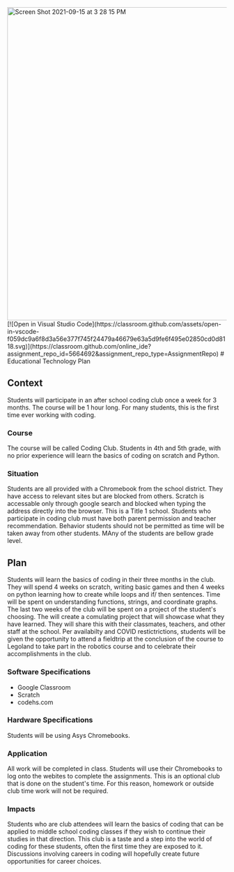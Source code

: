 <img width="717" alt="Screen Shot 2021-09-15 at 3 28 15 PM" src="https://user-images.githubusercontent.com/89427093/142316011-45fa8ba2-351a-4ce7-990a-a24726bf44de.png">
[![Open in Visual Studio Code](https://classroom.github.com/assets/open-in-vscode-f059dc9a6f8d3a56e377f745f24479a46679e63a5d9fe6f495e02850cd0d8118.svg)](https://classroom.github.com/online_ide?assignment_repo_id=5664692&assignment_repo_type=AssignmentRepo)
# Educational Technology Plan

## Context

Students will participate in an after school coding club once a week for 3 months. The course will be 1 hour long. For many students, this is the first time ever working with coding. 

### Course

The course will be called Coding Club. Students in 4th and 5th grade, with no prior experience will learn the basics of coding on scratch and Python. 

### Situation

Students are all provided with a Chromebook from the school district. They have access to relevant sites but are blocked from others. Scratch is accessable only through google search and blocked when typing the address directly into the browser. This is a Title 1 school. Students who participate in coding club must have both parent permission and teacher recommendation. Behavior students should not be permitted as time will be taken away from other students. MAny of the students are bellow grade level.

## Plan

Students will learn the basics of coding in their three months in the club. They will spend 4 weeks on scratch, writing basic games and then 4 weeks on python learning how to create while loops and if/ then sentences. Time will be spent on understanding functions, strings, and coordinate graphs. The last two weeks of the club will be spent on a project of the student's choosing. The will create a comulating project that will showcase what they have learned. They will share this with their classmates, teachers, and other staff at the school. Per availabilty and COVID restictrictions, students will be given the opportunity to attend a fieldtrip at the conclusion of the course to Legoland to take part in the robotics course and to celebrate their accomplishments in the club.

### Software Specifications

* Google Classroom
* Scratch
* codehs.com

### Hardware Specifications

Students will be using Asys Chromebooks. 

### Application

All work will be completed in class. Students will use their Chromebooks to log onto the webites to complete the assignments. This is an optional club that is done on the student's time. For this reason, homework or outside club time work will not be required.

### Impacts

Students who are club attendees will learn the basics of coding that can be applied to middle school coding classes if they wish to continue their studies in that direction. This club is a taste and a step into the world of coding for these students, often the first time they are exposed to it. Discussions involving careers in coding will hopefully create future opportunities for career choices.
